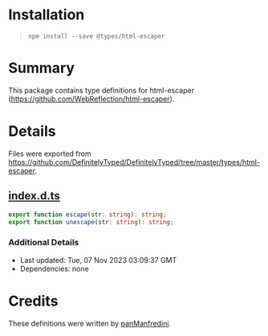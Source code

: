 # Installation
> `npm install --save @types/html-escaper`

# Summary
This package contains type definitions for html-escaper (https://github.com/WebReflection/html-escaper).

# Details
Files were exported from https://github.com/DefinitelyTyped/DefinitelyTyped/tree/master/types/html-escaper.
## [index.d.ts](https://github.com/DefinitelyTyped/DefinitelyTyped/tree/master/types/html-escaper/index.d.ts)
````ts
export function escape(str: string): string;
export function unescape(str: string): string;

````

### Additional Details
 * Last updated: Tue, 07 Nov 2023 03:09:37 GMT
 * Dependencies: none

# Credits
These definitions were written by [panManfredini](https://github.com/panManfredini).
